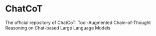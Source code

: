 # ChatCoT
The official repository of ChatCoT: Tool-Augmented Chain-of-Thought Reasoning on Chat-based Large Language Models
